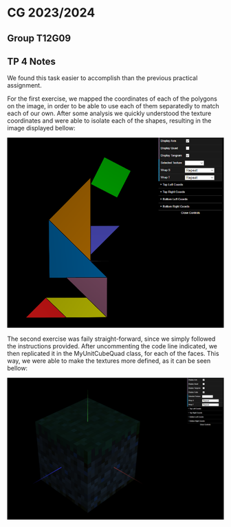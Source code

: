 # CG 2023/2024

## Group T12G09

## TP 4 Notes

We found this task easier to accomplish than the previous practical assignment.

For the first exercise, we mapped the coordinates of each of the polygons on the image, in order to be able to use each of them separatedly to match each of our own.
After some analysis we quickly understood the texture coordinates and were able to isolate each of the shapes, resulting in the image displayed bellow:

![Screenshot 1](screenshots/cg-t12g09-tp4-1.png)

The second exercise was faily straight-forward, since we simply followed the instructions provided. After uncommenting the code line indicated, we then replicated it in the MyUnitCubeQuad class, for each of the faces. This way, we were able to make the textures more defined, as it can be seen bellow:

![Screenshot 2](screenshots/cg-t12g09-tp4-2.png)

